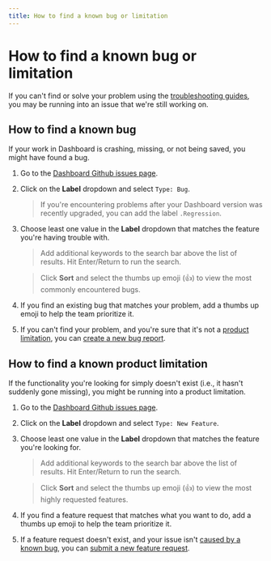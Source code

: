 ```yaml
---
title: How to find a known bug or limitation
---
```


# How to find a known bug or limitation

If you can't find or solve your problem using the [troubleshooting guides](./index.md), you may be running into an issue that we're still working on.

## How to find a known bug

If your work in Dashboard is crashing, missing, or not being saved, you might have found a bug.

1. Go to the [Dashboard Github issues page](https://github.com/metabase/metabase/issues).

2. Click on the **Label** dropdown and select `Type: Bug`.

    > If you're encountering problems after your Dashboard version was recently upgraded, you can add the label `.Regression`.

3. Choose least one value in the **Label** dropdown that matches the feature you're having trouble with.

    > Add additional keywords to the search bar above the list of results. Hit Enter/Return to run the search.

    > Click **Sort** and select the thumbs up emoji (👍) to view the most commonly encountered bugs.

4. If you find an existing bug that matches your problem, add a thumbs up emoji to help the team prioritize it.

5. If you can't find your problem, and you're sure that it's not a [product limitation](#how-to-find-a-known-product-limitation), you can [create a new bug report](./bugs.md).

## How to find a known product limitation

If the functionality you're looking for simply doesn't exist (i.e., it hasn't suddenly gone missing), you might be running into a product limitation.

1. Go to the [Dashboard Github issues page](https://github.com/metabase/metabase/issues).

2. Click on the **Label** dropdown and select `Type: New Feature`.

3. Choose least one value in the **Label** dropdown that matches the feature you're looking for.

    > Add additional keywords to the search bar above the list of results. Hit Enter/Return to run the search.

    > Click **Sort** and select the thumbs up emoji (👍) to view the most highly requested features.

4. If you find a feature request that matches what you want to do, add a thumbs up emoji to help the team prioritize it.

5. If a feature request doesn't exist, and your issue isn't [caused by a known bug](#how-to-find-a-known-bug), you can [submit a new feature request](./requesting-new-features.md).
